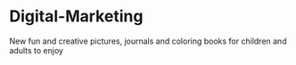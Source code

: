 # Digital-Marketing
New fun and creative pictures, journals and coloring books for children and adults to enjoy
